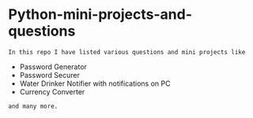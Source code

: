# Python-mini-projects-and-questions
```In this repo I have listed various questions and mini projects like ```
- Password Generator 
- Password Securer
- Water Drinker Notifier with notifications on PC
- Currency Converter

```and many more.```
